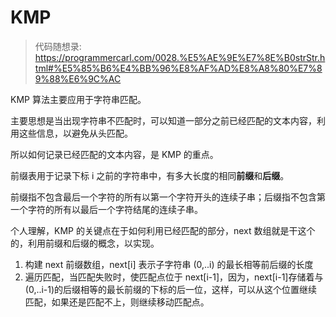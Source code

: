 ﻿# KMP

> 代码随想录: <https://programmercarl.com/0028.%E5%AE%9E%E7%8E%B0strStr.html#%E5%85%B6%E4%BB%96%E8%AF%AD%E8%A8%80%E7%89%88%E6%9C%AC>

KMP 算法主要应用于字符串匹配。

主要思想是当出现字符串不匹配时，可以知道一部分之前已经匹配的文本内容，利用这些信息，以避免从头匹配。

所以如何记录已经匹配的文本内容，是 KMP 的重点。

前缀表用于记录下标 i 之前的字符串中，有多大长度的相同**前缀**和**后缀**。

前缀指不包含最后一个字符的所有以第一个字符开头的连续子串；后缀指不包含第一个字符的所有以最后一个字符结尾的连续子串。

个人理解，KMP 的关键点在于如何利用已经匹配的部分，next 数组就是干这个的，利用前缀和后缀的概念，以实现。

1. 构建 next 前缀数组，next[i] 表示子字符串 (0,..i) 的最长相等前后缀的长度
2. 遍历匹配，当匹配失败时，使匹配点位于 next[i-1]，因为，next[i-1]存储着与(0,..i-1)的后缀相等的最长前缀的下标的后一位，这样，可以从这个位置继续匹配，如果还是匹配不上，则继续移动匹配点。
